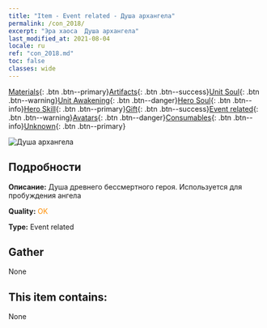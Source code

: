 ```yaml
---
title: "Item - Event related - Душа архангела"
permalink: /con_2018/
excerpt: "Эра хаоса  Душа архангела"
last_modified_at: 2021-08-04
locale: ru
ref: "con_2018.md"
toc: false
classes: wide
---
```

 [Materials](/ItemsRU/){: .btn .btn--primary}[Artifacts](/ItemsRU/Artifacts/){: .btn .btn--success}[Unit Soul](/ItemsRU/UnitSoul/){: .btn .btn--warning}[Unit Awakening](/ItemsRU/UnitAwakening/){: .btn .btn--danger}[Hero Soul](/ItemsRU/HeroSoul/){: .btn .btn--info}[Hero Skill](/ItemsRU/HeroSkill/){: .btn .btn--primary}[Gift](/ItemsRU/Gift/){: .btn .btn--success}[Event related](/ItemsRU/Events/){: .btn .btn--warning}[Avatars](/ItemsRU/Avatars/){: .btn .btn--danger}[Consumables](/ItemsRU/Consumables/){: .btn .btn--info}[Unknown](/ItemsRU/Unknown/){: .btn .btn--primary}

 ![Душа архангела](/images/t/juexing_107.png)

## Подробности
 **Описание:** Душа древнего бессмертного героя. Используется для пробуждения ангела

 **Quality:** <span style="color: #FF8C00">OK</span>

 **Type:** Event related

## Gather

  None

## This item contains:

  None

